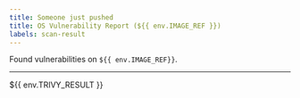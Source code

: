 ```yaml
---
title: Someone just pushed
title: OS Vulnerability Report (${{ env.IMAGE_REF }})
labels: scan-result
---
```


Found vulnerabilities on `${{ env.IMAGE_REF}}`.

----

${{ env.TRIVY_RESULT }}